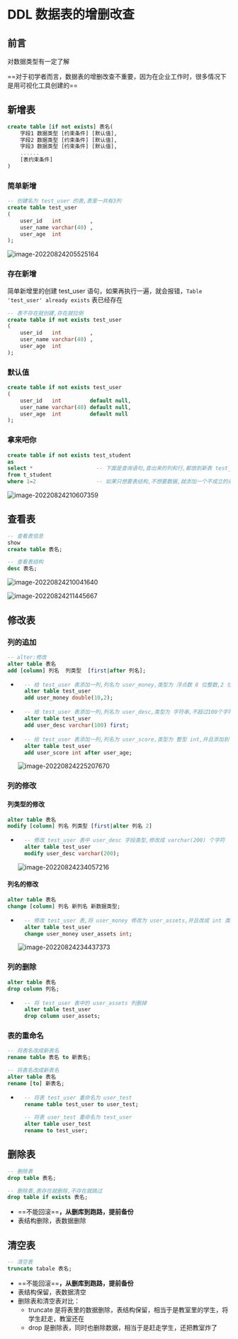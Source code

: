 DDL 数据表的增删改查
===

## 前言

对数据类型有一定了解

==对于初学者而言，数据表的增删改查不重要，因为在企业工作时，很多情况下是用可视化工具创建的==



新增表
---

```sql
create table [if not exists] 表名(
	字段1 数据类型 [约束条件] [默认值],
   	字段2 数据类型 [约束条件] [默认值],
    字段3 数据类型 [约束条件] [默认值],
    ......
	[表约束条件]
)
```

### 简单新增

```sql
-- 创建名为 test_user 的表,表里一共有3列
create table test_user
(
    user_id   int         ,
    user_name varchar(40) ,
    user_age  int
);
```

![image-20220824205525164](https://attach.blog.wen7.online/20220824205525.png)

### 存在新增

简单新增里的创建 test_user 语句，如果再执行一遍，就会报错，`Table 'test_user' already exists` 表已经存在

```sql
-- 表不存在就创建,存在就拉倒
create table if not exists test_user
(
    user_id   int         ,
    user_name varchar(40) ,
    user_age  int
);
```



### 默认值

```sql
create table if not exists test_user
(
    user_id   int         default null,
    user_name varchar(40) default null,
    user_age  int         default null
);
```



### 拿来吧你

```sql
create table if not exists test_student
as
select *					-- 下面是查询语句,查出来的列和行,都放到新表 test_student 里去
from t_student
where 1=2					-- 如果只想要表结构,不想要数据,就添加一个不成立的条件
```

![image-20220824210607359](https://attach.blog.wen7.online/20220824210607.png)



查看表
---

```sql
-- 查看表信息
show 
create table 表名;

-- 查看表结构
desc 表名;
```

![image-20220824210041640](https://attach.blog.wen7.online/20220824210041.png)



![image-20220824211445667](https://attach.blog.wen7.online/20220824211445.png)



修改表
---

### 列的追加

```sql
-- alter:修改
alter table 表名
add [column] 列名  列类型  [first|after 列名];
```

- ```sql
	-- 给 test_user 表添加一列,列名为 user_money,类型为 浮点数 8 位整数,2 位小数, 默认添加到最后一列
	alter table test_user
	add user_money double(10,2);
	```

- ```sql
	-- 给 test_user 表添加一列,列名为 user_desc,类型为 字符串,不超过100个字符,并且添加到第一列
	alter table test_user
	add user_desc varchar(100) first;
	```

- ```sql
	-- 给 test_user 表添加一列,列名为 user_score,类型为 整型 int,并且添加到 user_age 后面一列
	alter table test_user
	add user_score int after user_age;
	```

	![image-20220824225207670](https://attach.blog.wen7.online/20220824225207.png)



### 列的修改

#### 列类型的修改

```sql
alter table 表名
modify [column] 列名 列类型 [first|alter 列名 2]
```

- ```sql
	-- 修改 test_user 表中 user_desc 字段类型,修改成 varchar(200) 个字符 
	alter table test_user
	modify user_desc varchar(200);
	```

	![image-20220824234057216](https://attach.blog.wen7.online/20220824234057.png)

	

#### 列名的修改

```sql
alter table 表名
change [column] 列名 新列名 新数据类型;
```

- ```sql
	-- 修改 test_user 表,将 user_money 修改为 user_assets,并且改成 int 类型
	alter table test_user
	change user_money user_assets int;
	```

	![image-20220824234437373](https://attach.blog.wen7.online/20220824234437.png)

	

### 列的删除

```sql
alter table 表名
drop column 列名;
```

- ```sql
	-- 将 test_user 表中的 user_assets 列删掉
	alter table test_user
	drop column user_assets;
	```

	

### 表的重命名

```sql
-- 将表名改成新表名
rename table 表名 to 新表名;

-- 将表名改成新表名
alter table 表名
rename [to] 新表名;
```

- ```sql
	-- 将表 test_user 重命名为 user_test
	rename table test_user to user_test;
	
	-- 将表 user_test 重命名为 test_user
	alter table user_test
	rename to test_user;
	```

	



删除表
---

```sql
-- 删除表
drop table 表名;

-- 删除表,表存在就删除,不存在就跳过
drop table if exists 表名;
```

- ==不能回滚==**，从删库到跑路，提前备份**
- 表结构删除，表数据删除



## 清空表

```sql
-- 清空表
truncate tabale 表名;
```

- ==不能回滚==**，从删库到跑路，提前备份**
- 表结构保留，表数据清空
- 删除表和清空表对比：
	- truncate 是将表里的数据删除，表结构保留，相当于是教室里的学生，将学生赶走，教室还在
	- drop 是删除表，同时也删除数据，相当于是赶走学生，还把教室炸了




































































